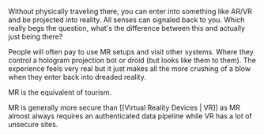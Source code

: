 
Without physically traveling there, you can enter into something like AR/VR and be projected into reality. All senses can signaled back to you. Which really begs the question, what's the difference between this and actually just being there?

People will often pay to use MR setups and visit other systems. Where they control a hologram projection bot or droid (but looks like them to them). The experience feels very real but it just makes all the more crushing of a blow when they enter back into dreaded reality.

MR is the equivalent of tourism.

MR is generally more secure than [[Virtual Reality Devices | VR]] as MR almost always requires an authenticated data pipeline while VR has a lot of unsecure sites.